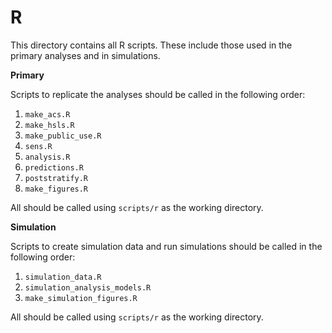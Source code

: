 # R

This directory contains all R scripts. These include those used in the
primary analyses and in simulations.

**Primary**

Scripts to replicate the analyses should be called in the following
order:

1. `make_acs.R`
1. `make_hsls.R`
1. `make_public_use.R`
1. `sens.R`
1. `analysis.R`
1. `predictions.R`
1. `poststratify.R`
1. `make_figures.R`

All should be called using `scripts/r` as the working directory.

**Simulation**

Scripts to create simulation data and run simulations should be called
in the following order:

1. `simulation_data.R`
1. `simulation_analysis_models.R`
1. `make_simulation_figures.R`

All should be called using `scripts/r` as the working directory.
